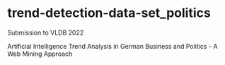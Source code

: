 # trend-detection-data-set_politics

Submission to VLDB 2022

Artificial Intelligence Trend Analysis in German Business and Politics - A Web Mining Approach 
